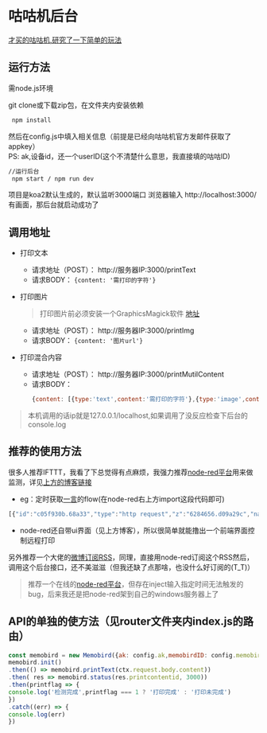 # 咕咕机后台

[才买的咕咕机,研究了一下简单的玩法](http://summerscar.me/2017/08/29/%E5%92%95%E5%92%95%E6%9C%BA-%E4%B8%80%E5%8F%B0%E6%9C%89%E8%B6%A3%E7%9A%84%E6%89%93%E5%8D%B0%E6%9C%BA/)

## 运行方法

需node.js环境

git clone或下载zip包，在文件夹内安装依赖

```bash
 npm install
```

然后在config.js中填入相关信息（前提是已经向咕咕机官方发邮件获取了appkey）  
PS: ak,设备id，还一个userID(这个不清楚什么意思，我直接填的咕咕ID)

```bash
//运行后台
 npm start / npm run dev
```

项目是koa2默认生成的，默认监听3000端口  浏览器输入 http://localhost:3000/  有画面，那后台就启动成功了

## 调用地址

* 打印文本
  * 请求地址（POST）： http://服务器IP:3000/printText
  * 请求BODY：  ```{content: '需打印的字符'}```

* 打印图片

  >打印图片前必须安装一个GraphicsMagick软件 [地址](http://www.graphicsmagick.org/download.html)
  * 请求地址（POST）： http://服务器IP:3000/printImg
  * 请求BODY：  ```{content: '图片url'}```

* 打印混合内容
  * 请求地址（POST）： http://服务器IP:3000/printMutilContent
  * 请求BODY：
    ```js
    {content: [{type:'text',content:'需打印的字符'},{type:'image',content:'图片地址'}]}
    ```
>本机调用的话ip就是127.0.0.1/localhost,如果调用了没反应检查下后台的console.log

## 推荐的使用方法

很多人推荐IFTTT，我看了下总觉得有点麻烦，我强力推荐[node-red平台](https://bb.goiot.cc/category/7/%E5%85%A5%E9%97%A8-tutorial)用来做监测，详见[上方的博客链接]((http://summerscar.me/2017/08/29/%E5%92%95%E5%92%95%E6%9C%BA-%E4%B8%80%E5%8F%B0%E6%9C%89%E8%B6%A3%E7%9A%84%E6%89%93%E5%8D%B0%E6%9C%BA/))

* eg：定时获取[一言](https://sslapi.hitokoto.cn/)的flow(在node-red右上方import这段代码即可)

```js
[{"id":"c05f930b.68a33","type":"http request","z":"6284656.d09a29c","name":"hitokoto","method":"GET","ret":"obj","url":"https://sslapi.hitokoto.cn/","tls":"","x":431,"y":162,"wires":[["4383a923.5a6698"]]},{"id":"f831778a.769438","type":"inject","z":"6284656.d09a29c","name":"间隔打印","topic":"","payload":"","payloadType":"date","repeat":"14400","crontab":"","once":false,"x":183,"y":150,"wires":[["c05f930b.68a33"]]},{"id":"4383a923.5a6698","type":"function","z":"6284656.d09a29c","name":"处理输入","func":"\nlet text =\n`\n--------------------------------\n               一言\n        \n  ${msg.payload.hitokoto}\n\n                ---${msg.payload.from}\n--------------------------------\n`\nmsg.payload = {content: text}\nreturn msg;","outputs":1,"noerr":0,"x":639,"y":163,"wires":[["c0a30def.29e2c","7aac15b5.09a94c"]]},{"id":"7aac15b5.09a94c","type":"debug","z":"6284656.d09a29c","name":"","active":true,"console":"false","complete":"payload","x":1073,"y":165,"wires":[]},{"id":"c0a30def.29e2c","type":"http request","z":"6284656.d09a29c","name":"修改此处的URL地址","method":"POST","ret":"obj","url":"http://IP:3000/printText","tls":"","x":885,"y":207,"wires":[["7aac15b5.09a94c"]]},{"id":"8e247114.aae1e","type":"comment","z":"6284656.d09a29c","name":"一言","info":"","x":116,"y":90,"wires":[]}]
```

* node-red还自带ui界面（见上方博客），所以很简单就能撸出一个前端界面控制远程打印


另外推荐一个大佬的[微博订阅RSS](https://github.com/DIYgod/Weibo2RSS)，同理，直接用node-red订阅这个RSS然后，调用这个后台接口，还不美滋滋（但我还缺了点那啥，也没什么好订阅的(T_T)）

>推荐一个在线的[node-red平台](https://goiot.cc/)，但存在inject输入指定时间无法触发的bug，后来我还是把node-red架到自己的windows服务器上了

## API的单独的使方法（见router文件夹内index.js的路由）

```JavaScript
const memobird = new Memobird({ak: config.ak,memobirdID: config.memobirdID,useridentifying: config.useridentifying})
memobird.init()
.then(() => memobird.printText(ctx.request.body.content))
.then( res => memobird.status(res.printcontentid, 3000))
.then(printflag => {
console.log('检测完成',printflag === 1 ? '打印完成' : '打印未完成')
})
.catch((err) => {
console.log(err)
})
```
